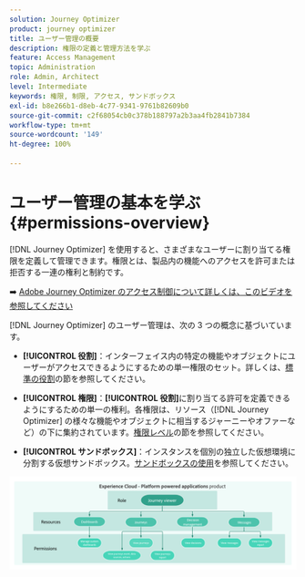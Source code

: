 ```yaml
---
solution: Journey Optimizer
product: journey optimizer
title: ユーザー管理の概要
description: 権限の定義と管理方法を学ぶ
feature: Access Management
topic: Administration
role: Admin, Architect
level: Intermediate
keywords: 権限, 制限, アクセス, サンドボックス
exl-id: b8e266b1-d8eb-4c77-9341-9761b82609b0
source-git-commit: c2f68054cb0c378b188797a2b3aa4fb2841b7384
workflow-type: tm+mt
source-wordcount: '149'
ht-degree: 100%

---
```


# ユーザー管理の基本を学ぶ {#permissions-overview}

[!DNL Journey Optimizer] を使用すると、さまざまなユーザーに割り当てる権限を定義して管理できます。権限とは、製品内の機能へのアクセスを許可または拒否する一連の権利と制約です。

➡️ [Adobe Journey Optimizer のアクセス制御について詳しくは、このビデオを参照してください](#video)

[!DNL Journey Optimizer] のユーザー管理は、次の 3 つの概念に基づいています。

* **[!UICONTROL 役割]**：インターフェイス内の特定の機能やオブジェクトにユーザーがアクセスできるようにするための単一権限のセット。詳しくは、[標準の役割](ootb-product-profiles.md)の節を参照してください。

* **[!UICONTROL 権限]**：**[!UICONTROL 役割]**&#x200B;に割り当てる許可を定義できるようにするための単一の権利。各権限は、リソース（[!DNL Journey Optimizer] の様々な機能やオブジェクトに相当するジャーニーやオファーなど）の下に集約されています。[権限レベル](high-low-permissions.md)の節を参照してください。

* **[!UICONTROL サンドボックス]**：インスタンスを個別の独立した仮想環境に分割する仮想サンドボックス。[サンドボックスの使用](sandboxes.md)を参照してください。

![](assets/do-not-localize/permissions_2.png)

<!--
## How-to video{#video}

Learn more about access control system and custom proles in Adobe Journey Optimizer. Learn how to manage roles and permissions and how to add and manage users.

>[!VIDEO](https://video.tv.adobe.com/v/333998?quality=12)
-->